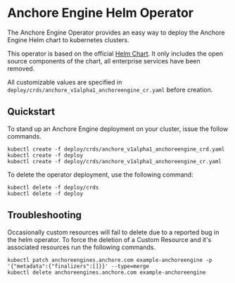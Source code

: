 # Anchore Engine Helm Operator

The Anchore Engine Operator provides an easy way to deploy the Anchore Engine Helm chart to kubernetes clusters.

This operator is based on the official [Helm Chart](https://github.com/helm/charts/tree/master/stable/anchore-engine). It only includes the open source components of the chart, all enterprise services have been removed. 

All customizable values are specified in `deploy/crds/anchore_v1alpha1_anchoreengine_cr.yaml` before creation.

## Quickstart

To stand up an Anchore Engine deployment on your cluster, issue the follow commands.

```
kubectl create -f deploy/crds/anchore_v1alpha1_anchoreengine_crd.yaml
kubectl create -f deploy
kubectl create -f deploy/crds/anchore_v1alpha1_anchoreengine_cr.yaml
```

To delete the operator deployment, use the following command:
```
kubectl delete -f deploy/crds
kubectl delete -f deploy
```

## Troubleshooting

Occasionally custom resources will fail to delete due to a reported bug in the helm operator. To force the deletion of a Custom Resource and it's associated resources run the following commands.

```
kubectl patch anchoreengines.anchore.com example-anchoreengine -p '{"metadata":{"finalizers":[]}}' --type=merge
kubectl delete anchoreengines.anchore.com example-anchoreengine
```